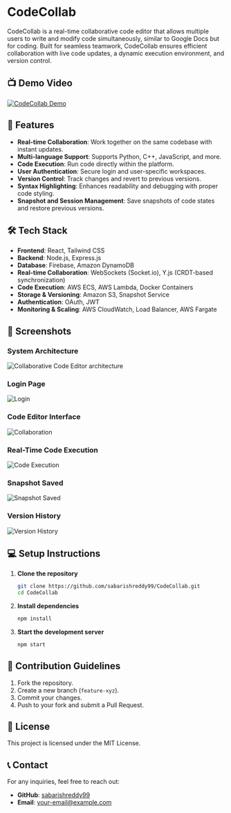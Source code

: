 # CodeCollab

CodeCollab is a real-time collaborative code editor that allows multiple users to write and modify code simultaneously, similar to Google Docs but for coding. Built for seamless teamwork, CodeCollab ensures efficient collaboration with live code updates, a dynamic execution environment, and version control.

## 📺 Demo Video
[![CodeCollab Demo](https://img.youtube.com/vi/vL2KroJkakg/0.jpg)](https://youtu.be/vL2KroJkakg)

## 🚀 Features
- **Real-time Collaboration**: Work together on the same codebase with instant updates.
- **Multi-language Support**: Supports Python, C++, JavaScript, and more.
- **Code Execution**: Run code directly within the platform.
- **User Authentication**: Secure login and user-specific workspaces.
- **Version Control**: Track changes and revert to previous versions.
- **Syntax Highlighting**: Enhances readability and debugging with proper code styling.
- **Snapshot and Session Management**: Save snapshots of code states and restore previous versions.

## 🛠 Tech Stack
- **Frontend**: React, Tailwind CSS
- **Backend**: Node.js, Express.js
- **Database**: Firebase, Amazon DynamoDB
- **Real-time Collaboration**: WebSockets (Socket.io), Y.js (CRDT-based synchronization)
- **Code Execution**: AWS ECS, AWS Lambda, Docker Containers
- **Storage & Versioning**: Amazon S3, Snapshot Service
- **Authentication**: OAuth, JWT
- **Monitoring & Scaling**: AWS CloudWatch, Load Balancer, AWS Fargate

## 📸 Screenshots
### System Architecture
![Collaborative Code Editor architecture](Collaborative%20Code%20Editor%20architecture.jpeg)
### Login Page
![Login](login.jpeg)
### Code Editor Interface
![Collaboration](collaboration.jpeg)
### Real-Time Code Execution
![Code Execution](code_execution.jpeg)
### Snapshot Saved
![Snapshot Saved](snapshot_saved.jpeg)
### Version History
![Version History](version_history.jpeg)

## 💻 Setup Instructions
1. **Clone the repository**
   ```sh
   git clone https://github.com/sabarishreddy99/CodeCollab.git
   cd CodeCollab
   ```
2. **Install dependencies**
   ```sh
   npm install
   ```
3. **Start the development server**
   ```sh
   npm start
   ```

## 🎯 Contribution Guidelines
1. Fork the repository.
2. Create a new branch (`feature-xyz`).
3. Commit your changes.
4. Push to your fork and submit a Pull Request.

## 📜 License
This project is licensed under the MIT License.

## 📞 Contact
For any inquiries, feel free to reach out:
- **GitHub**: [sabarishreddy99](https://github.com/sabarishreddy99)
- **Email**: [your-email@example.com](mailto:your-email@example.com)
